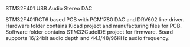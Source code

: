 STM32F401 USB Audio Stereo DAC

STM32F401RCT6 based PCB with PCM1780 DAC and DRV602 line driver.
Hardware folder contains Kicad project and manufacturing files for PCB.
Software folder contains STM32CudeIDE project for firmware.
Board supports 16/24bit audio depth and 44.1/48/96KHz audio frequency.
